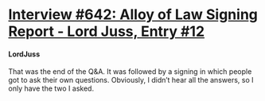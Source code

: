 # [Interview #642: Alloy of Law Signing Report - Lord Juss, Entry #12](https://www.theoryland.com/intvmain.php?i=642#12)

#### LordJuss

That was the end of the Q&A. It was followed by a signing in which people got to ask their own questions. Obviously, I didn’t hear all the answers, so I only have the two I asked.

